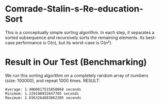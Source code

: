 # Comrade-Stalin-s-Re-education-Sort
This is a conceptually simple sorting algorithm. In each step, it separates a sorted subsequence and recursively sorts the remaining elements. Its best-case performance is O(n), but its worst-case is O(n²).

# Result in Our Test (Benchmarking)
We run this sorting algorithm on a completely random array of numbers (size: 100000), and repeat 1000 times.
RESULT:
```
Average: 1.4060817515850068 seconds
Minimum: 1.229198932647705 seconds
Maximum: 2.0363264083862305 seconds
```
